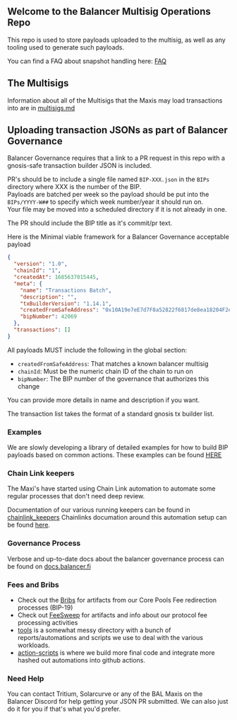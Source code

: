 ## Welcome to the Balancer Multisig Operations Repo
This repo is used to store payloads uploaded to the multisig, as well as any tooling used to generate such payloads.

You can find a FAQ about snapshot handling here: [FAQ](FAQ.md)

## The Multisigs
Information about all of the Multisigs that the Maxis may load transactions into are in [multisigs.md](multisigs.md)

## Uploading transaction JSONs as part of Balancer Governance
Balancer Governance requires that a link to a PR request in this repo with a gnosis-safe transaction builder JSON is included.

PR's should be to include a single file named `BIP-XXX.json` in the `BIPs` directory where XXX is the number of the BIP.  
Payloads are batched per week so the payload should be put into the `BIPs/YYYY-W##` to specify which week number/year it should run on.  
Your file may be moved into a scheduled directory if it is not already in one.

The PR should include the BIP title as it's commit/pr text. 

Here is the Minimal viable framework for a Balancer Governance acceptable payload
```json
{
  "version": "1.0",
  "chainId": "1", 
  "createdAt": 1685637015445,
  "meta": {
    "name": "Transactions Batch",
    "description": "",
    "txBuilderVersion": "1.14.1",
    "createdFromSafeAddress": "0x10A19e7eE7d7F8a52822f6817de8ea18204F2e4f",
    "bipNumber": 42069
  },
  "transactions": []
}
```
All payloads MUST include the following in the global section:

- `createdFromSafeAddress`: That matches a known balancer multisig
- `chainId`: Must be the numeric chain ID of the chain to run on
- `bipNumber`: The BIP number of the governance that authorizes this change

You can provide more details in name and description if you want.

The transaction list takes the format of a standard gnosis tx builder list.

### Examples
We are slowly developing a library of detailed examples for how to build BIP payloads based on common actions.
These examples can be found [HERE](BIPs/00examples)


### Chain Link keepers
The Maxi's have started using Chain Link automation to automate some regular processes that don't need deep review.

Documentation of our various running keepers can be found in [chainlink_keepers](./chainlink_keepers)
Chainlinks documation around this automation setup can be found [here](https://docs.chain.link/chainlink-automation/introduction).
### Governance Process
Verbose and up-to-date docs about the balancer governance process can be found on [docs.balancer.fi](https://docs.balancer.fi/concepts/governance/)

### Fees and Bribs
- Check out the [Bribs](./Bribs) for artifacts from our Core Pools Fee redirection processes (BIP-19)
- Check out [FeeSweep](./FeeSweep) for artifacts and info about our protocol fee processing activities
- [tools](./tools) is a somewhat messy directory with a bunch of reports/automations and scripts we use to deal with the various workloads.
- [action-scripts](./action-scripts) is where we build more final code and integrate more hashed out automations into github actions.


### Need Help
You can contact Tritium, Solarcurve or any of the BAL Maxis on the Balancer Discord for help getting your JSON PR submitted.  We can also just do it for you if that's what you'd prefer.


